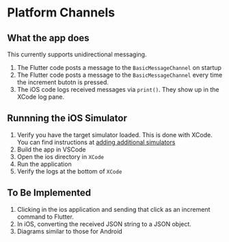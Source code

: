 # Platform Channels

## What the app does

This currently supports unidirectional messaging.

1. The Flutter code posts a message to the `BasicMessageChannel` on startup
2. The Flutter code posts a message to the `BasicMessageChannel` every time the increment butotn is pressed.
3. The iOS code logs received messages via `print()`.  They show up in the XCode log pane.

## Runnning the iOS Simulator

1. Verify you have the target simulator loaded. This is done with XCode. You can find instructions at [adding additional simulators](https://developer.apple.com/documentation/safari-developer-tools/adding-additional-simulators)
2. Build the app in VSCode
3. Open the ios directory in `XCode`
4. Run the application
5. Verify the logs at the bottom of `XCode`

## To Be Implemented

1. Clicking in the ios application and sending that click as an increment command to Flutter.
2. In iOS, converting the received JSON string to a JSON object.
3. Diagrams similar to those for Android